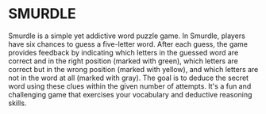 # SMURDLE

Smurdle is a simple yet addictive word puzzle game. In Smurdle, players have six chances to guess a five-letter word. After each guess, the game provides feedback by indicating which letters in the guessed word are correct and in the right position (marked with green), which letters are correct but in the wrong position (marked with yellow), and which letters are not in the word at all (marked with gray). The goal is to deduce the secret word using these clues within the given number of attempts. It's a fun and challenging game that exercises your vocabulary and deductive reasoning skills.

